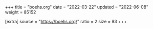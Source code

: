 +++
title = "boehs.org"
date = "2022-03-22"
updated = "2022-06-08"
weight = 85152

[extra]
source = "https://boehs.org/"
ratio = 2
size = 83
+++
